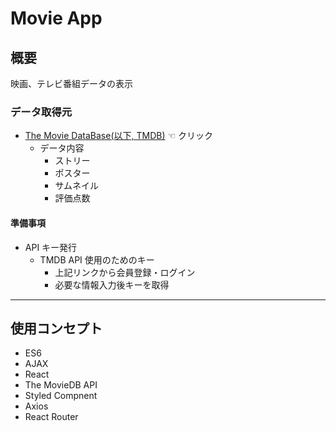 # Movie App

## 概要

映画、テレビ番組データの表示

### データ取得元

- [The Movie DataBase(以下, TMDB)](https://developers.themoviedb.org/3) ☜ クリック
  - データ内容
    - ストリー
    - ポスター
    - サムネイル
    - 評価点数

#### 準備事項

- API キー発行
  - TMDB API 使用のためのキー
    - 上記リンクから会員登録・ログイン
    - 必要な情報入力後キーを取得

<hr/>

## 使用コンセプト

- ES6
- AJAX
- React
- The MovieDB API
- Styled Compnent
- Axios
- React Router
